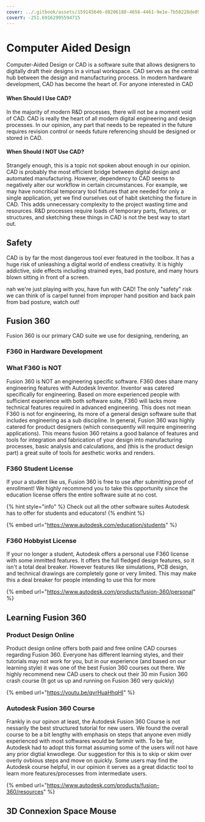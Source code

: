 ```yaml
---
cover: ../.gitbook/assets/159145646-d8206180-4656-4461-9e1e-7b50228de056.png
coverY: -251.69162995594715
---
```


# Computer Aided Design

Computer-Aided Design or CAD is a software suite that allows designers to digitally draft their designs in a virtual workspace. CAD serves as the central hub between the design and manufacturing process. In modern hardware development, CAD has become the heart of. For anyone interested in CAD&#x20;

#### When Should I Use CAD?

In the majority of modern R\&D processes, there will not be a moment void of CAD. CAD is really the heart of all modern digital engineering and design processes. In our opinion, any part that needs to be repeated in the future requires revision control or needs future referencing should be designed or stored in CAD.

#### When Should I NOT Use CAD?

Strangely enough, this is a topic not spoken about enough in our opinion. CAD is probably the most efficient bridge between digital design and automated manufacturing. However, dependency to CAD seems to negatively alter our workflow in certain circumstances. For example, we may have noncritical temporary tool fixtures that are needed for only a single application, yet we find ourselves out of habit sketching the fixture in CAD. This adds unnecessary complexity to the project wasting time and resources. R\&D processes require loads of temporary parts, fixtures, or structures, and sketching these things in CAD is not the best way to start out.



## Safety

CAD is by far the most dangerous tool ever featured in the toolbox. It has a huge risk of unleashing a digital world of endless creativity. It is highly addictive, side effects including strained eyes, bad posture, and many hours blown sitting in front of a screen.



nah we're just playing with you, have fun with CAD! The only "safety" risk we can think of is carpel tunnel from improper hand position and back pain from bad posture, watch out!

## Fusion 360

Fusion 360 is our primary CAD suite we use for designing, rendering, an

### F360 in Hardware Development&#x20;



### What F360 is NOT

Fusion 360 is NOT an engineering specific software. F360 does share many engineering features with Autodesk Inventor. Inventor was catered specifically for engineering. Based on more experienced people with sufficient experience with both software suite, F360 will lacks more technical features required in advanced engineering. This does not mean F360 is not for engineering, its more of a general design software suite that includes engineering as a sub discipline. In general, Fusion 360 was highly catered for product designers (which consequently will require engineering applications). This means fusion 360 retains a good balance of features and tools for integration and fabrication of your design into manufacturing processes, basic analysis and calculations, and (this is the product design part) a great suite of tools for aesthetic works and renders.

&#x20;

### F360 Student License

If your a student like us, Fusion 360 is free to use after submitting proof of enrollment! We highly recommend you to take this opportunity since the education license offers the entire software suite at no cost.

{% hint style="info" %}
Check out all the other software suites Autodesk has to offer for students and educators!
{% endhint %}

{% embed url="https://www.autodesk.com/education/students" %}

### F360 Hobbyist License

If your no longer a student, Autodesk offers a personal use F360 license with some immitted features. It offers the full fledged design features, so it isn't a total deal breaker. However features like simulations, PCB design, and technical drawings are completely gone or very limited. This may make this a deal breaker for people intending to use this for more



{% embed url="https://www.autodesk.com/products/fusion-360/personal" %}

## Learning Fusion 360

### Product Design Online

Product design online offers both paid and free online CAD courses regarding Fusion 360. Everyone has different learning styles, and their tutorials may not work for you, but in our experience (and based on our learning style) it was one of the best Fusion 360 courses out there. We highly recommend new CAD users to check out their 30 min Fusion 360 crash course (It got us up and running on Fusion 360 very quickly)

{% embed url="https://youtu.be/qvrHuaHhqHI" %}

### Autodesk Fusion 360 Course

Frankly in our opinon at least, the Autodesk Fusion 360 Course is not nessarily the best structured tutorial for new users. We found the overall course to be a bit lengthy with emphasis on steps that anyone even midly experienced with most softwares would  be farimilr with. To be fair, Autodesk had to adopt this format assuming some of the users will not have any prior digtial knwodlege. Our suggestion for this is to skip or skim over overly ovbious steps and move on quickly. Some users may find the Autodesk course helpful, in our opinion it serves as a great didactic tool to learn more features/processes from intermediate users.&#x20;

{% embed url="https://www.autodesk.com/products/fusion-360/resources" %}

## 3D Connexion Space Mouse
